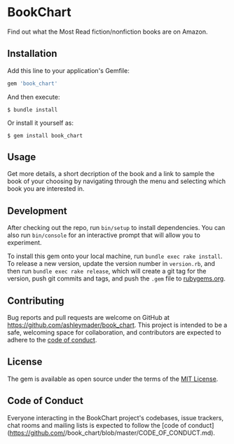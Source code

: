 # BookChart

Find out what the Most Read fiction/nonfiction books are on Amazon. 

## Installation

Add this line to your application's Gemfile:

```ruby
gem 'book_chart'
```

And then execute:

    $ bundle install

Or install it yourself as:

    $ gem install book_chart

## Usage

Get more details, a short decription of the book and a link to sample the book of your choosing by navigating through the menu and selecting which book you are interested in.

## Development

After checking out the repo, run `bin/setup` to install dependencies. You can also run `bin/console` for an interactive prompt that will allow you to experiment.

To install this gem onto your local machine, run `bundle exec rake install`. To release a new version, update the version number in `version.rb`, and then run `bundle exec rake release`, which will create a git tag for the version, push git commits and tags, and push the `.gem` file to [rubygems.org](https://rubygems.org).

## Contributing

Bug reports and pull requests are welcome on GitHub at https://github.com/ashleymader/book_chart. This project is intended to be a safe, welcoming space for collaboration, and contributors are expected to adhere to the [code of conduct](https://github.com/ashleymader/book_chart/blob/master/CODE_OF_CONDUCT.md).


## License

The gem is available as open source under the terms of the [MIT License](https://opensource.org/licenses/MIT).

## Code of Conduct

Everyone interacting in the BookChart project's codebases, issue trackers, chat rooms and mailing lists is expected to follow the [code of conduct](https://github.com/<github username>/book_chart/blob/master/CODE_OF_CONDUCT.md).

